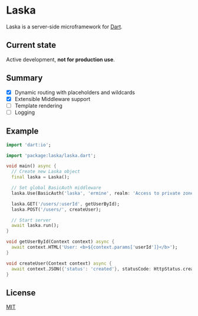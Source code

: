 # Laska

Laska is a server-side microframework for [Dart](https://dart.dev/).

## Current state

Active development, **not for production use**.

## Summary

- [x] Dynamic routing with placeholders and wildcards
- [x] Extensible Middleware support
- [ ] Template rendering
- [ ] Logging

## Example

```dart
import 'dart:io';

import 'package:laska/laska.dart';

void main() async {
  // Create new Laska object
  final laska = Laska();

  // Set global BasicAuth middleware 
  laska.Use(BasicAuth('laska', 'ermine', realm: 'Access to private zone'));

  laska.GET('/users/:userId', getUserById);
  laska.POST('/users/', createUser);

  // Start server
  await laska.run();
}

void getUserById(Context context) async {
  await context.HTML('User: <b>${context.params['userId']}</b>');
}

void createUser(Context context) async {
  await context.JSON({'status': 'created'}, statusCode: HttpStatus.created);
}
```

## License

[MIT](https://github.com/amka/laska/blob/master/LICENSE)